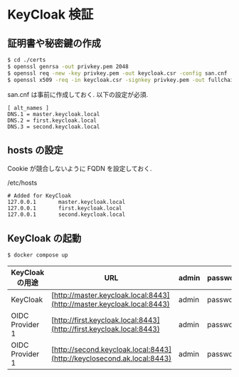 # KeyCloak 検証

## 証明書や秘密鍵の作成

```bash
$ cd ./certs
$ openssl genrsa -out privkey.pem 2048
$ openssl req -new -key privkey.pem -out keycloak.csr -config san.cnf
$ openssl x509 -req -in keycloak.csr -signkey privkey.pem -out fullchain.pem -days 365 -extensions req_ext -extfile san.cnf
```

san.cnf は事前に作成しておく. 以下の設定が必須.

```
[ alt_names ]
DNS.1 = master.keycloak.local
DNS.2 = first.keycloak.local
DNS.3 = second.keycloak.local
```

## hosts の設定

Cookie が競合しないように FQDN を設定しておく.

/etc/hosts

```
# Added for KeyCloak
127.0.0.1       master.keycloak.local
127.0.0.1       first.keycloak.local
127.0.0.1       second.keycloak.local
```

## KeyCloak の起動

```bash
$ docker compose up
```

| KeyCloak の用途 | URL                                                                    | admin | password |
| --------------- | ---------------------------------------------------------------------- | ----- | -------- |
| KeyCloak        | [http://master.keycloak.local:8443](http://master.keycloak.local:8443) | admin | password |
| OIDC Provider 1 | [http://first.keycloak.local:8443](http://first.keycloak.local:8443)   | admin | password |
| OIDC Provider 1 | [http://second.keycloak.local:8443](http://keyclosecond.ak.local:8443) | admin | password |
